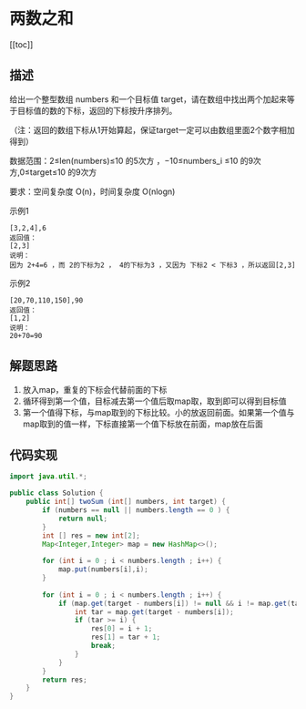 # 两数之和
[[toc]]

## 描述
给出一个整型数组 numbers 和一个目标值 target，请在数组中找出两个加起来等于目标值的数的下标，返回的下标按升序排列。

（注：返回的数组下标从1开始算起，保证target一定可以由数组里面2个数字相加得到）

数据范围：2≤len(numbers)≤10 的5次方 ，−10≤numbers_i ≤10 的9次方,0≤target≤10 的9次方
 
要求：空间复杂度 O(n)，时间复杂度 O(nlogn)

示例1
```
[3,2,4],6
返回值：
[2,3]
说明：
因为 2+4=6 ，而 2的下标为2 ， 4的下标为3 ，又因为 下标2 < 下标3 ，所以返回[2,3]            
```
示例2
```
[20,70,110,150],90
返回值：
[1,2]
说明：
20+70=90  
```
## 解题思路
1. 放入map，重复的下标会代替前面的下标
2. 循环得到第一个值，目标减去第一个值后取map取，取到即可以得到目标值
3. 第一个值得下标，与map取到的下标比较。小的放返回前面。如果第一个值与map取到的值一样，下标直接第一个值下标放在前面，map放在后面

## 代码实现
```java
import java.util.*;

public class Solution {
    public int[] twoSum (int[] numbers, int target) {
        if (numbers == null || numbers.length == 0 ) {
            return null;
        }
        int [] res = new int[2];
        Map<Integer,Integer> map = new HashMap<>();
        
        for (int i = 0 ; i < numbers.length ; i++) {
            map.put(numbers[i],i);
        }
        
        for (int i = 0 ; i < numbers.length ; i++) {
            if (map.get(target - numbers[i]) != null && i != map.get(target - numbers[i])) {
                int tar = map.get(target - numbers[i]);
                if (tar >= i) {
                    res[0] = i + 1;
                    res[1] = tar + 1;
                    break;
                }
            }
        }
        return res;
    }
}
```
